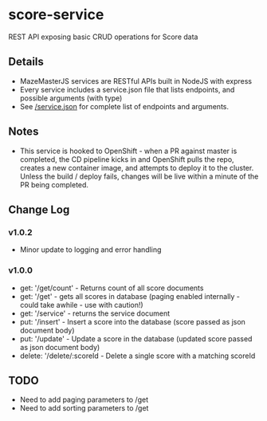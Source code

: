 # score-service

REST API exposing basic CRUD operations for Score data

## Details

-   MazeMasterJS services are RESTful APIs built in NodeJS with express
-   Every service includes a service.json file that lists endpoints, and possible arguments (with type)
-   See [/service.json](https://github.com/mazemasterjs/score-service/blob/development/service.json) for complete list of endpoints and arguments.

## Notes

-   This service is hooked to OpenShift - when a PR against master is completed, the CD pipeline kicks in and OpenShift pulls the repo, creates a new container image, and attempts to deploy it to the cluster. Unless the build / deploy fails, changes will be live within a minute of the PR being completed.

## Change Log

### v1.0.2

-   Minor update to logging and error handling

### v1.0.0

-   get: '/get/count' - Returns count of all score documents
-   get: '/get' - gets all scores in database (paging enabled internally - could take awhile - use with caution!)
-   get: '/service' - returns the service document
-   put: '/insert' - Insert a score into the database (score passed as json document body)
-   put: '/update' - Update a score in the database (updated score passed as json document body)
-   delete: '/delete/:scoreId - Delete a single score with a matching scoreId

## TODO

-   Need to add paging parameters to /get
-   Need to add sorting parameters to /get
